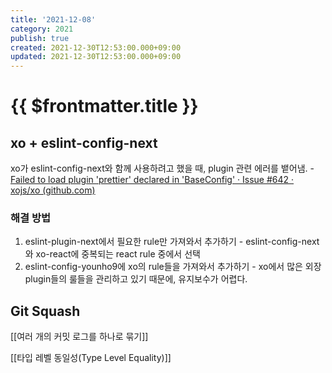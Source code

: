 ```yaml
---
title: '2021-12-08'
category: 2021
publish: true
created: 2021-12-30T12:53:00.000+09:00
updated: 2021-12-30T12:53:00.000+09:00
---
```


# {{ $frontmatter.title }}

## xo + eslint-config-next

xo가 eslint-config-next와 함께 사용하려고 했을 때, plugin 관련 에러를 뱉어냄. - [Failed to load plugin 'prettier' declared in 'BaseConfig' · Issue #642 · xojs/xo (github.com)](https://github.com/xojs/xo/issues/642)

### 해결 방법

1. eslint-plugin-next에서 필요한 rule만 가져와서 추가하기 - eslint-config-next와 xo-react에 중복되는 react rule 중에서 선택
2. eslint-config-younho9에 xo의 rule들을 가져와서 추가하기 - xo에서 많은 외장 plugin들의 룰들을 관리하고 있기 때문에, 유지보수가 어렵다.

## Git Squash

[[여러 개의 커밋 로그를 하나로 묶기]]

[[타입 레벨 동일성(Type Level Equality)]]
